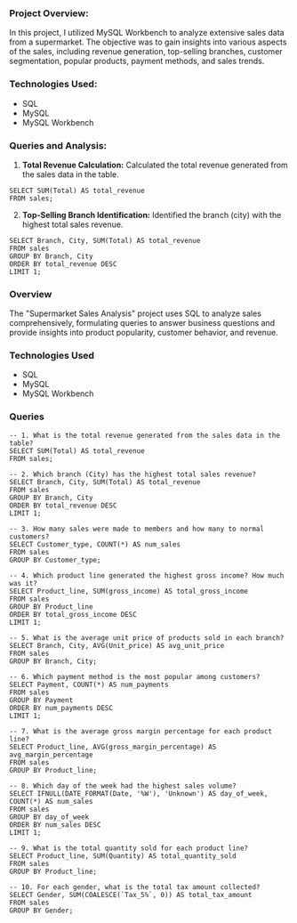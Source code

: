 ### **Project Overview:**
In this project, I utilized MySQL Workbench to analyze extensive sales data from a supermarket. The objective was to gain insights into various aspects of the sales, including revenue generation, top-selling branches, customer segmentation, popular products, payment methods, and sales trends.

### **Technologies Used:**
- SQL
- MySQL
- MySQL Workbench

### **Queries and Analysis:**
1. **Total Revenue Calculation:** Calculated the total revenue generated from the sales data in the table.
```
SELECT SUM(Total) AS total_revenue
FROM sales;
```
2. **Top-Selling Branch Identification:** Identified the branch (city) with the highest total sales revenue.
```
SELECT Branch, City, SUM(Total) AS total_revenue
FROM sales
GROUP BY Branch, City
ORDER BY total_revenue DESC
LIMIT 1;
```













### Overview
The "Supermarket Sales Analysis" project uses SQL to analyze sales comprehensively, formulating queries to answer business questions and provide insights into product popularity, customer behavior, and revenue.

### Technologies Used
- SQL
- MySQL
- MySQL Workbench

### Queries
```
-- 1. What is the total revenue generated from the sales data in the table?
SELECT SUM(Total) AS total_revenue
FROM sales;

-- 2. Which branch (City) has the highest total sales revenue?
SELECT Branch, City, SUM(Total) AS total_revenue
FROM sales
GROUP BY Branch, City
ORDER BY total_revenue DESC
LIMIT 1;

-- 3. How many sales were made to members and how many to normal customers?
SELECT Customer_type, COUNT(*) AS num_sales
FROM sales
GROUP BY Customer_type;

-- 4. Which product line generated the highest gross income? How much was it?
SELECT Product_line, SUM(gross_income) AS total_gross_income
FROM sales
GROUP BY Product_line
ORDER BY total_gross_income DESC
LIMIT 1;

-- 5. What is the average unit price of products sold in each branch?
SELECT Branch, City, AVG(Unit_price) AS avg_unit_price
FROM sales
GROUP BY Branch, City;

-- 6. Which payment method is the most popular among customers?
SELECT Payment, COUNT(*) AS num_payments
FROM sales
GROUP BY Payment
ORDER BY num_payments DESC
LIMIT 1;

-- 7. What is the average gross margin percentage for each product line?
SELECT Product_line, AVG(gross_margin_percentage) AS avg_margin_percentage
FROM sales
GROUP BY Product_line;

-- 8. Which day of the week had the highest sales volume?
SELECT IFNULL(DATE_FORMAT(Date, '%W'), 'Unknown') AS day_of_week, COUNT(*) AS num_sales
FROM sales
GROUP BY day_of_week
ORDER BY num_sales DESC
LIMIT 1;

-- 9. What is the total quantity sold for each product line?
SELECT Product_line, SUM(Quantity) AS total_quantity_sold
FROM sales
GROUP BY Product_line;

-- 10. For each gender, what is the total tax amount collected?
SELECT Gender, SUM(COALESCE(`Tax_5%`, 0)) AS total_tax_amount
FROM sales
GROUP BY Gender;
